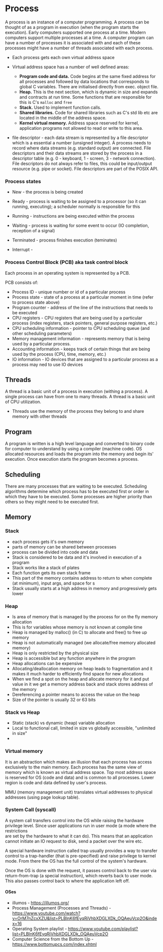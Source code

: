 # Process

A process is an instance of a computer programming. A process can be thought of
as a program in execution (when the program starts the execution). Early
computers supported one process at a time. Modern computers support multiple
processes at a time. A computer program can have a number of processes it is
associated with and each of these processes might have a number of threads
associated with each process.

- Each process gets each own virtual address space
- Virtual address space has a number of well defined areas:
  - **Program code and data.** Code begins at the same fixed address for all
    processes and followed by data locations that corresponds to global C
    variables. There are initialised directly from exec. object file. 
  - **Heap.** This is the next section, which is dynamic in size and expands and
    contracts at run time. Some functions that are responsible for this is C's
    `malloc` and `free`
  - **Stack.** Used to implement function calls.
  - **Shared libraries.** Code for shared libraries such as C's std lib etc are
    located in the middle of the address space. 
  - **Kernel virtual memory.** Address space reserved for kernel, application
    programs not allowed to read or write to this area.

- file descriptor - each data stream is represented by a file descriptor which
  is a essential a number (unsigned integer). A process needs to record where
  data streams (e.g. standard output) are connected. File descriptors and their
  data streams are stored by the process in a descriptor table (e.g. 0 -
  keyboard, 1 - screen, 3 - network connection). File descriptors do not always
  refer to files, this could be input/output resource (e.g. pipe or socket).
  File descriptors are part of the POSIX API.

### Process states

- New - the process is being created
- Ready - process is waiting to be assigned to a processor (so it can running,
  executing); a scheduler normally is responsible for this
- Running - instructions are being executed within the process
- Waiting - process is waiting for some event to occur (IO completion, reception
  of a signal)
- Terminated - process finishes execution (teminates)

- Interrupt - 

### Process Control Block (PCB) aka task control block

Each process in an operating system is represented by a PCB. 

PCB consists of:

- Process ID - unique number or id of a particular process
- Process state - state of a process at a particular moment in time (refer to
  process state above)
- Program counter - address of the line of the instructions that needs to be
  executed
- CPU registers - CPU registers that are being used by a particular process
  (index registers, stack pointers, general purpose registers, etc.)
- CPU scheduling information - pointer to CPU scheduling queue (and other
  scheduling parameters)
- Memory management information - represents memory that is being used by a
  particular process.
- Accounting information - keeps track of certain things that are being used by
  the process (CPU, time, memory, etc.)
- IO information - IO devices that are assigned to a particular process as a
  process may ned to use IO devices

## Threads

A thread is a basic unit of a process in execution (withing a process). A single
process can have from one to many threads. A thread is a basic unit of CPU
utilization.

- Threads use the memory of the process they belong to and share memory with
  other threads

## Program

A program is written is a high level language and converted to binary code for
computer to understand by using a compiler (machine code). OS allocated
resources and loads the program into the memory and begin its' execution. Once
execution starts the program becomes a process.

## Scheduling

There are many processes that are waiting to be executed. Scheduling algorithms
determine which process has to be executed first or order in which they have to
be executed. Some processes are higher priority than others so they might need
to be executed first. 

## Memory

### Stack

- each process gets it's own memory
- parts of memory can be shared between processes
- process can be divided into code and data
- Stack is considered to be data and it's involved in execution of a program
- Stack works like a stack of plates
- Each function gets its own stack frame
- This part of the memory contains address to return to when complete (at minimum), input args, and space for s
- Stack usually starts at a high address in memory and progressively gets lower

### Heap

- Is area of memory that is managed by the process for on the fly memory allocation
- This is for variables whose memory is not known at compile time
- Heap is managed by malloc() (in C) to allocate and free() to free up memory
- Heap is not automatically managed (we allocate/free memory allocated memory)
- Heap is only restricted by the physical size 
- Heap is accessible but any function anywhere in the program
- Heap allocations can be expensive
- Allocating/deallocation memory on heap leads to fragmentation and it makes it
  much harder to efficiently find space for new allocations
- When we find a spot on the heap and allocate memory for it and put value in it
  we get a memory address back and stack stores address of the memory
- Dereferencing a pointer means to access the value on the heap
- Size of the pointer is usually 32 or 63 bits

### Stack vs Heap

- Static (stack) vs dynamic (heap) variable allocation
- Local to functional call, limited in size vs globally accessible, "unlimited in size"
- 

### Virtual memory

It is an abstraction which makes an illusion that each process has access
exclusively to the main memory. Each process has the same view of memory which
is known as virtual address space. Top most address space is reserved for OS
(code and data) and is common to all processes. Lower region is code and data
defined by user's process.

MMU (memory management unit) translates virtual addresses to physical addresses
(using page lookup table). 

### System Call (syscall)

A system call transfers control into the OS while raising the hardware privilege
level. Since user applications run in user mode (a mode where the restrictions  
are set by the hardware to what it can do). This means that an application cannot 
initiate an IO request to disk, send a packet over the wire etc. 

A special hardware instruction called trap usually provides a way to transfer 
control to a trap-handler (that is pre-specified) and raise privilege to kernel 
mode. From there the OS has the full control of the system's hardware.

Once the OS is done with the request, it passes control back to the user via 
return-from-trap (a special instruction), which reverts back to user mode. This 
also passes control back to where the application left off.

#### OSes

- illumos - https://illumos.org/
- Process Management (Processes and Threads) -
  https://www.youtube.com/watch?v=OrM7nZcxXZU&list=PLBlnK6fEyqRiVhbXDGLXDk_OQAeuVcp2O&index=16
- Operating System playlist -
  https://www.youtube.com/playlist?list=PLBlnK6fEyqRiVhbXDGLXDk_OQAeuVcp2O
- Computer Science from the Bottom Up - https://www.bottomupcs.com/index.xhtml
